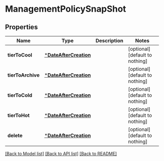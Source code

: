# ManagementPolicySnapShot


## Properties
Name | Type | Description | Notes
------------ | ------------- | ------------- | -------------
**tierToCool** | [***DateAfterCreation**](DateAfterCreation.md) |  | [optional] [default to nothing]
**tierToArchive** | [***DateAfterCreation**](DateAfterCreation.md) |  | [optional] [default to nothing]
**tierToCold** | [***DateAfterCreation**](DateAfterCreation.md) |  | [optional] [default to nothing]
**tierToHot** | [***DateAfterCreation**](DateAfterCreation.md) |  | [optional] [default to nothing]
**delete** | [***DateAfterCreation**](DateAfterCreation.md) |  | [optional] [default to nothing]


[[Back to Model list]](../README.md#models) [[Back to API list]](../README.md#api-endpoints) [[Back to README]](../README.md)


